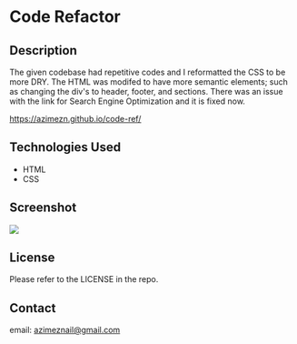 # Code Refactor

## Description
The given codebase had repetitive codes and I reformatted the CSS to be more DRY. The HTML was modifed to have more semantic elements; such as changing the div's to header, footer, and sections. There was an issue with the link for Search Engine Optimization and it is fixed now.

https://azimezn.github.io/code-ref/

## Technologies Used
* HTML
* CSS

## Screenshot
<img src="./assets/images/Horiseon-screenshot.png" />

## License
Please refer to the LICENSE in the repo.

## Contact
email: azimeznail@gmail.com